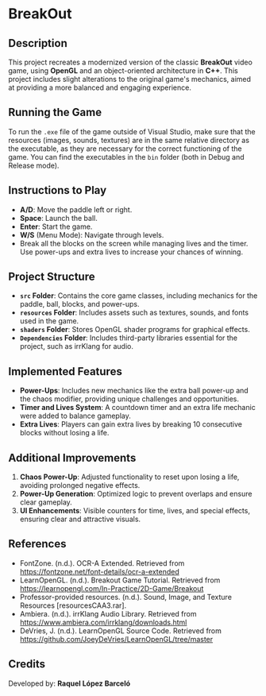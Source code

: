 # BreakOut

## Description

This project recreates a modernized version of the classic **BreakOut** video game, using **OpenGL** and an object-oriented architecture in **C++**. This project includes slight alterations to the original game's mechanics, aimed at providing a more balanced and engaging experience.

## Running the Game

To run the `.exe` file of the game outside of Visual Studio, make sure that the resources (images, sounds, textures) are in the same relative directory as the executable, as they are necessary for the correct functioning of the game. You can find the executables in the `bin` folder (both in Debug and Release mode).

## Instructions to Play

- **A/D**: Move the paddle left or right.
- **Space**: Launch the ball.
- **Enter**: Start the game.
- **W/S** (Menu Mode): Navigate through levels.
- Break all the blocks on the screen while managing lives and the timer. Use power-ups and extra lives to increase your chances of winning.

## Project Structure

- **`src` Folder**: Contains the core game classes, including mechanics for the paddle, ball, blocks, and power-ups.
- **`resources` Folder**: Includes assets such as textures, sounds, and fonts used in the game.
- **`shaders` Folder**: Stores OpenGL shader programs for graphical effects.
- **`Dependencies` Folder**: Includes third-party libraries essential for the project, such as irrKlang for audio.

## Implemented Features

- **Power-Ups**: Includes new mechanics like the extra ball power-up and the chaos modifier, providing unique challenges and opportunities.
- **Timer and Lives System**: A countdown timer and an extra life mechanic were added to balance gameplay.
- **Extra Lives**: Players can gain extra lives by breaking 10 consecutive blocks without losing a life.

## Additional Improvements

1. **Chaos Power-Up**: Adjusted functionality to reset upon losing a life, avoiding prolonged negative effects.
2. **Power-Up Generation**: Optimized logic to prevent overlaps and ensure clear gameplay.
3. **UI Enhancements**: Visible counters for time, lives, and special effects, ensuring clear and attractive visuals.

## References

- FontZone. (n.d.). OCR-A Extended. Retrieved from https://fontzone.net/font-details/ocr-a-extended
- LearnOpenGL. (n.d.). Breakout Game Tutorial. Retrieved from https://learnopengl.com/In-Practice/2D-Game/Breakout
- Professor-provided resources. (n.d.). Sound, Image, and Texture Resources [resourcesCAA3.rar].
- Ambiera. (n.d.). irrKlang Audio Library. Retrieved from https://www.ambiera.com/irrklang/downloads.html
- DeVries, J. (n.d.). LearnOpenGL Source Code. Retrieved from https://github.com/JoeyDeVries/LearnOpenGL/tree/master

## Credits

Developed by: **Raquel López Barceló**
